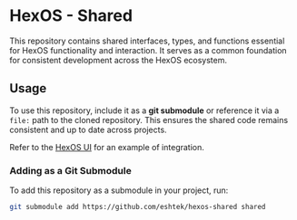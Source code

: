 # HexOS - Shared

This repository contains shared interfaces, types, and functions essential for HexOS functionality and interaction. It serves as a common foundation for consistent development across the HexOS ecosystem.

## Usage

To use this repository, include it as a **git submodule** or reference it via a `file:` path to the cloned repository. This ensures the shared code remains consistent and up to date across projects. 

Refer to the [HexOS UI](https://github.com/eshtek/hexos) for an example of integration.

### Adding as a Git Submodule

To add this repository as a submodule in your project, run:

```bash
git submodule add https://github.com/eshtek/hexos-shared shared
